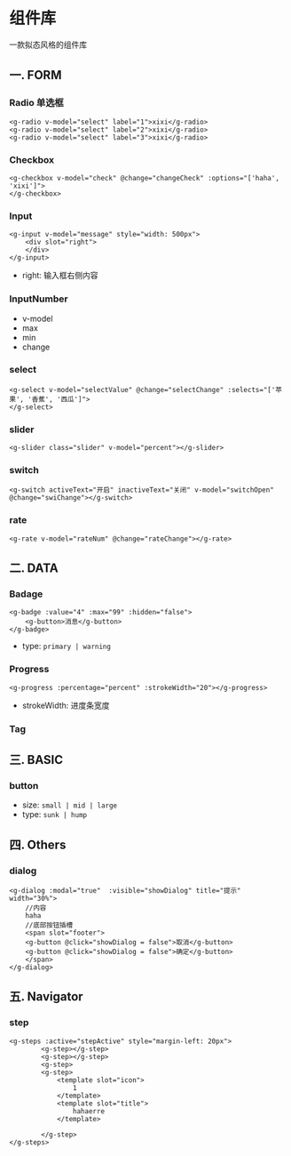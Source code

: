 # 组件库
一款拟态风格的组件库

## 一. FORM

### Radio 单选框
```
<g-radio v-model="select" label="1">xixi</g-radio>
<g-radio v-model="select" label="2">xixi</g-radio>
<g-radio v-model="select" label="3">xixi</g-radio>
```
### Checkbox
```
<g-checkbox v-model="check" @change="changeCheck" :options="['haha', 'xixi']">
</g-checkbox>
```
### Input
```
<g-input v-model="message" style="width: 500px">
    <div slot="right">
    </div>
</g-input>
```
- right: 输入框右侧内容
### InputNumber
- v-model
- max
- min
- change
### select
```
<g-select v-model="selectValue" @change="selectChange" :selects="['苹果', '香蕉', '西瓜']"> 
</g-select>
```
### slider
```
<g-slider class="slider" v-model="percent"></g-slider>
```
### switch
```
<g-switch activeText="开启" inactiveText="关闭" v-model="switchOpen" @change="swiChange"></g-switch>
```

### rate
```
<g-rate v-model="rateNum" @change="rateChange"></g-rate>
```
## 二. DATA

### Badage
```
<g-badge :value="4" :max="99" :hidden="false">
    <g-button>消息</g-button>
</g-badge>
```
- type: ```primary | warning```
### Progress
```
<g-progress :percentage="percent" :strokeWidth="20"></g-progress>
```
- strokeWidth: 进度条宽度
### Tag

## 三. BASIC

### button
- size: ```small | mid | large```
- type: ```sunk | hump```


## 四. Others

### dialog
```
<g-dialog :modal="true"  :visible="showDialog" title="提示" width="30%">
    //内容
    haha 
    //底部按钮插槽
    <span slot="footer">
    <g-button @click="showDialog = false">取消</g-button>
    <g-button @click="showDialog = false">确定</g-button>
    </span>
</g-dialog>
```

## 五. Navigator

### step
```
<g-steps :active="stepActive" style="margin-left: 20px">
        <g-step></g-step>
        <g-step></g-step>
        <g-step>
        <g-step>
            <template slot="icon">
                1
            </template>
            <template slot="title">
                hahaerre
            </template>  
            
        </g-step> 
</g-steps>
```